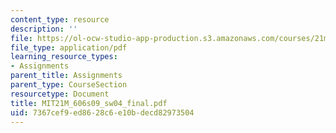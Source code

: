 ```yaml
---
content_type: resource
description: ''
file: https://ol-ocw-studio-app-production.s3.amazonaws.com/courses/21m-606-introduction-to-stagecraft-spring-2009/7367cef9ed8628c6e10bdecd82973504_MIT21M_606s09_sw04_final.pdf
file_type: application/pdf
learning_resource_types:
- Assignments
parent_title: Assignments
parent_type: CourseSection
resourcetype: Document
title: MIT21M_606s09_sw04_final.pdf
uid: 7367cef9-ed86-28c6-e10b-decd82973504
---
```

